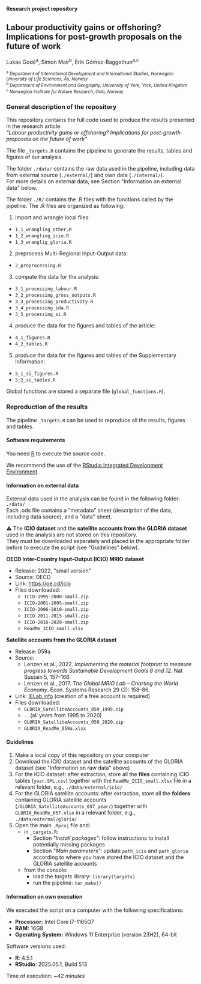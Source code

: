 **Research project repository**

## Labour productivity gains or offshoring?<br>Implications for post-growth proposals on the future of work

Lukas Godé<sup>a</sup>, Simon Mair<sup>b</sup>, Erik Gómez-Baggethun<sup>a,c</sup>

<small><sup>a</sup> *Department of International Development and International Studies, Norwegian University of Life Sciences, Ås, Norway*</small>   
<small><sup>b</sup> *Department of Environment and Geography, University of York, York, United Kingdom*</small>   
<small><sup>c</sup> *Norwegian Institute for Nature Research, Oslo, Norway*</small>   

### General description of the repository

This repository contains the full code used to produce the results presented in the research article:   
*"Labour productivity gains or offshoring? Implications for post-growth proposals on the future of work"*

The file `_targets.R` contains the pipeline to generate the results, tables and figures of our analysis.

The folder `./data/` contains the raw data used in the pipeline, including data from external source (`./external/`) and own data (`./internal/`).  
For more details on external data, see Section "Information on external data" below.

The folder `./R/` contains the .R files with the functions called by the pipeline. 
The .R files are organized as following:

1. import and wrangle local files: 
  - `1_1_wrangling_other.R`
  - `1_2_wrangling_icio.R`
  - `1_3_wranglig_gloria.R`
2. preprocess Multi-Regional Input-Output data:
  - `2_preprocessing.R`
3. compute the data for the analysis:
  - `3_1_processing_labour.R`
  - `3_2_processing_gross_outputs.R`
  - `3_3_processing_productivity.R`
  - `3_4_processing_ida.R`
  - `3_5_processing_si.R`
4. produce the data for the figures and tables of the article: 
  - `4_1_figures.R`
  - `4_2_tables.R`
5. produce the data for the figures and tables of the Supplementary Information: 
  - `5_1_si_figures.R`
  - `5_2_si_tables.R`

Global functions are stored a separate file (`global_functions.R`).

### Reproduction of the results

The pipeline `_targets.R` can be used to reproduce all the results, figures and tables.

#### Software requirements

You need [R](https://cran.r-project.org/) to execute the source code.

We recommend the use of the [RStudio Integrated Development Environment](https://posit.co/products/open-source/rstudio/).

#### Information on external data

External data used in the analysis can be found in the following folder: `./data/`  
Each .ods file contains a "metadata" sheet (description of the data, including data source), and a "data" sheet.

⚠ The **ICIO dataset** and the **satellite accounts from the GLORIA dataset** used in the analysis are not stored on this repository.  
They must be downloaded separately and placed in the appropriate folder before to execute the script (see "Guidelines" below).

**OECD Inter-Country Input-Output (ICIO) MRIO dataset**  

- Release: 2022, "small version"
- Source: OECD
- Link: https://oe.cd/icio
- Files downloaded: 
    - `ICIO-1995-2000-small.zip`
    - `ICIO-2001-2005-small.zip`
    - `ICIO-2006-2010-small.zip`
    - `ICIO-2011-2015-small.zip`
    - `ICIO-2016-2020-small.zip`
    - `ReadMe_ICIO_small.xlsx`

**Satellite accounts from the GLORIA dataset**  

- Release: 059a
- Source: 
   - Lenzen et al., 2022. *Implementing the material footprint to measure progress towards Sustainable Development Goals 8 and 12*. Nat Sustain 5, 157–166.
   - Lenzen et al., 2017. *The Global MRIO Lab – Charting the World Economy*. Econ. Systems Research 29 (2): 158–86.
- Link: [IELab.info](https://ielab.info/) (creation of a free account is required)
- Files downloaded:
   - `GLORIA_SatelliteAccounts_059_1995.zip`
   - ... (all years from 1995 to 2020)
   - `GLORIA_SatelliteAccounts_059_2020.zip`
   - `GLORIA_ReadMe_059a.xlsx`
   
#### Guidelines

1.  Make a local copy of this repository on your computer
2.  Download the ICIO dataset and the satellite accounts of the GLORIA dataset (see "Information on raw data" above)
3.  For the ICIO dataset: after extraction, store all the **files** containing ICIO tables (`year.SML.csv`) together with the `ReadMe_ICIO_small.xlsx` file in a relevant folder, e.g., `./data/external/icio/`
4.  For the GLORIA satellite accounts: after extraction, store all the **folders** containing GLORIA satellite accounts (`/GLORIA_SatelliteAccounts_057_year/`) together with `GLORIA_ReadMe_057.xlsx` in a relevant folder, e.g., `./data/external/gloria/`
5.  Open the main `.Rproj` file and:
      - in `_targets.R`:
        - Section *"Install packages"*: follow instructions to install potentially missing packages
        - Section *"Main parameters"*: update `path_icio` and `path_gloria` according to where you have stored the ICIO dataset and the GLORIA satellite accounts
      - from the console:
        - load the *targets* library: `library(targets)` 
        - run the pipeline: `tar_make()`

#### Information on own execution

We executed the script on a computer with the following specifications:

- **Processor:** Intel Core i7-1165G7
- **RAM:** 16GB
- **Operating System:** Windows 11 Enterprise (version 23H2), 64-bit

Software versions used: 

- **R**: 4.5.1
- **RStudio**: 2025.05.1, Build 513

Time of execution: \~*42 minutes*